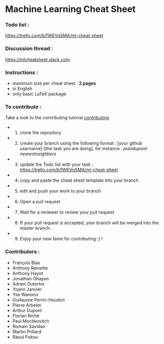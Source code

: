 # Machine Learning Cheat Sheet

### Todo list :
https://trello.com/b/fWEVqSMA/ml-cheat-sheet

### Discussion thread :
https://mlcheatsheet.slack.com

### Instructions :
- maximum size per cheat sheet : **2 pages**
- in English
- only basic LaTeX package

### To contribute :

Take a look to the contributing tutorial [contributing](CONTRIBUTING.md)
- 1. clone the repository
- 2. create your branch using the following format : [your github username]-[the task you are doing], for instance : *jeandupont-nearestneighbors*
- 3. update the Todo list with your task : https://trello.com/b/fWEVqSMA/ml-cheat-sheet
- 4. copy and paste the cheat sheet template into your branch
- 5. edit and push your work to your branch
- 6. Open a pull request
- 7. Wait for a reviewer to review your pull request
- 8. If your pull request is accepted, your branch will be merged into the master branch.
- 9. Enjoy your new fame for contributing :) !

### Contributors :
- François Blas
- Anthony Reinette
- Anthony Hayot
- Jonathan Ohayon
- Adrien Dutertre
- Yoann Janvier
- Yse Wanono
- Guillaume Perrin-Houdon
- Pierre Arbelet
- Arthur Dupont
- Florian Riché
- Paul Mochkovitch
- Romain Savidan
- Martin Prillard
- Raoul Fokou
